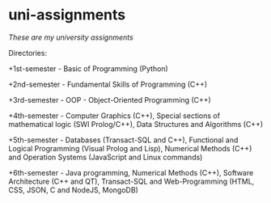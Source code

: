 # uni-assignments

*These are my university assignments*

Directories:

+1st-semester - Basic of Programming (Python)

+2nd-semester - Fundamental Skills of Programming (C++)

+3rd-semester - OOP - Object-Oriented Programming (C++)

+4th-semester - Computer Graphics (C++), Special sections of mathematical logic (SWI Prolog/C++), Data Structures and Algorithms (C++)

+5th-semester - Databases (Transact-SQL and C++), Functional and Logical Programming (Visual Prolog and Lisp), Numerical Methods (C++) and Operation Systems (JavaScript and Linux commands)

+6th-semester - Java programming, Numerical Methods (C++), Software Architecture (C++ and QT), Transact-SQL and Web-Programming (HTML, CSS, JSON, C and NodeJS, MongoDB)
